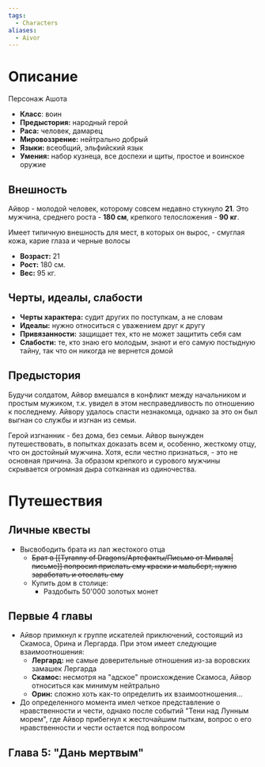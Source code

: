 ```yaml
---
tags:
  - Characters
aliases:
  - Aivor
---
```

# Описание
Персонаж Ашота
* **Класс**: воин
* **Предыстория:** народный герой
* **Раса:** человек, дамарец
* **Мировоззрение:** нейтрально добрый
* **Языки:** всеобщий, эльфийский язык
* **Умения:** набор кузнеца, все доспехи и щиты, простое и воинское оружие

## Внешность

Айвор - молодой человек, которому совсем недавно стукнуло **21**. Это мужчина, среднего роста - **180 см**, крепкого телосложения - **90 кг**. 

Имеет типичную внешность для мест, в которых он вырос, - смуглая кожа, карие глаза и черные волосы

* **Возраст:** 21
* **Рост:** 180 см.
* **Вес:** 95 кг.

## Черты, идеалы, слабости

* **Черты характера:** судит других по поступкам, а не словам
* **Идеалы:** нужно относиться с уважением друг к другу
* **Привязанности:** защищает тех, кто не может защитить себя сам
* **Слабости:** те, кто знаю его молодым, знают и его самую постыдную тайну, так что он никогда не вернется домой

## Предыстория

Будучи солдатом, Айвор вмешался в конфликт между начальником и простым мужиком, т.к. увидел в этом несправедливость по отношению к последнему. Айвору удалось спасти незнакомца, однако за это он был выгнан со службы и изгнан из семьи.

Герой изгнанник - без дома, без семьи. Айвор вынужден путешествовать, в попытках доказать всем и, особенно, жесткому отцу, что он достойный мужчина. Хотя, если честно признаться, - это не основная причина. За образом крепкого и сурового мужчины скрывается огромная дыра сотканная из одиночества. 


# Путешествия

## Личные квесты
* Высвободить брата из лап жестокого отца
	* ~~Брат в [[Tyranny of Dragons/Артефакты/Письмо от Миваля|письме]] попросил прислать ему краски и мальберт, нужно заработать и отослать ему~~
	* Купить дом в столице:
		* Раздобыть 50'000 золотых монет


## Первые 4 главы

* Айвор примкнул к группе искателей приключений, состоящий из Скамоса, Орина и Лергарда. При этом имеет следующие взаимоотношения:
	* **Лергард:** не самые доверительные отношения из-за воровских замашек Лергарда
	* **Скамос:** несмотря на "адское" происхождение Скамоса, Айвор относиться как минимум нейтрально
	* **Орин:** сложно хоть как-то определить их взаимоотношения...
* До определенного момента имел четкое представление о нравственности и чести, однако после событий "Тени над Лунным морем", где Айвор прибегнул к жесточайшим пыткам, вопрос о его нравственности и чести остается под вопросом

## Глава 5: "Дань мертвым"


